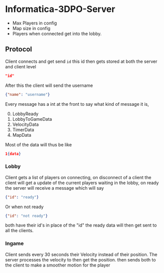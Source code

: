 # Informatica-3DPO-Server

- Max Players in config
- Map size in config 
- Players when connected get into the lobby.


## Protocol
Client connects and get send `id` this id then gets stored at both the server and client level
```json
"id"
```
After this the client will send the username
```json
{"name": "username"}
```

Every message has a int at the front to say what kind of message it is,

0. LobbyReady
1. LobbyToGameData
2. VelocityData
3. TimerData
4. MapData

Most of the data will thus be like
```json
1{data}
```
### Lobby
Client gets a list of players on connecting, on disconnect of a client the client will get a update of the current players waiting in the lobby, on ready the server will receive a message which will say
```json 
{"id": "ready"}
```
Or when not ready
```json
{"id": "not ready"}
```
both have their id's in place of the "id"
the ready data will then get sent to all the clients.

### Ingame
Client sends every 30 seconds their Velocity instead of their position.
The server processes the velocity to then get the position. then sends both to the client to make a smoother motion for the player